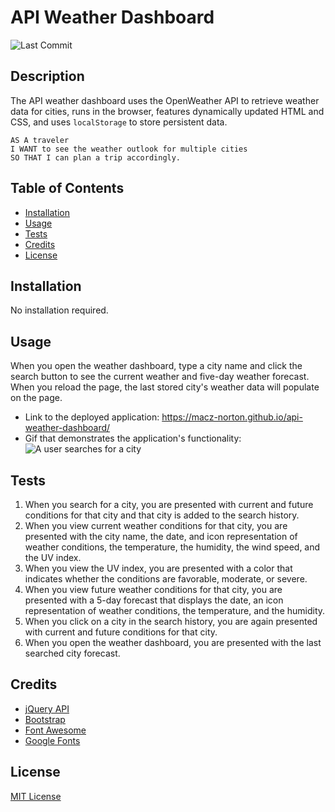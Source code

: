 # API Weather Dashboard
![Last Commit](https://img.shields.io/github/last-commit/macz-norton/api-weather-dashboard)

## Description

The API weather dashboard uses the OpenWeather API to retrieve weather data for cities, runs in the browser, features dynamically updated HTML and CSS, and uses `localStorage` to store persistent data. 

```
AS A traveler
I WANT to see the weather outlook for multiple cities
SO THAT I can plan a trip accordingly.
```

## Table of Contents

* [Installation](#installation)
* [Usage](#usage)
* [Tests](#tests)
* [Credits](#credits)
* [License](#license)

## Installation

No installation required.

## Usage

When you open the weather dashboard, type a city name and click the search button to see the current weather and five-day weather forecast. When you reload the page, the last stored city's weather data will populate on the page.
* Link to the deployed application: https://macz-norton.github.io/api-weather-dashboard/
* Gif that demonstrates the application's functionality:
![A user searches for a city](https://user-images.githubusercontent.com/71162422/103448292-6293a200-4c4c-11eb-8c66-dd1016d74c81.gif)

## Tests

1. When you search for a city, you are presented with current and future conditions for that city and that city is added to the search history.
2. When you view current weather conditions for that city, you are presented with the city name, the date, and icon representation of weather conditions, the temperature, the humidity, the wind speed, and the UV index.
3. When you view the UV index, you are presented with a color that indicates whether the conditions are favorable, moderate, or severe.
4. When you view future weather conditions for that city, you are presented with a 5-day forecast that displays the date, an icon representation of weather conditions, the temperature, and the humidity.
5. When you click on a city in the search history, you are again presented with current and future conditions for that city.
6. When you open the weather dashboard, you are presented with the last searched city forecast.

## Credits

* [jQuery API](https://api.jquery.com/)
* [Bootstrap](https://getbootstrap.com/)
* [Font Awesome](https://fontawesome.com/)
* [Google Fonts](https://fonts.google.com/)

## License

[MIT License](https://choosealicense.com/licenses/mit/)